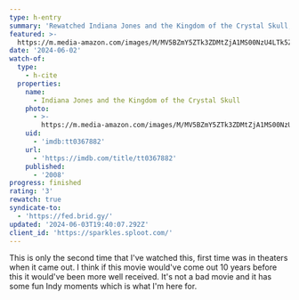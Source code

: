 ```yaml
---
type: h-entry
summary: 'Rewatched Indiana Jones and the Kingdom of the Crystal Skull, 2008 - ★★★'
featured: >-
  https://m.media-amazon.com/images/M/MV5BZmY5ZTk3ZDMtZjA1MS00NzU4LTk5ZDItYmNhOTkxMGYxMjRlXkEyXkFqcGdeQXVyMjM4MzQ4OTQ@._V1_SX300.jpg
date: '2024-06-02'
watch-of:
  type:
    - h-cite
  properties:
    name:
      - Indiana Jones and the Kingdom of the Crystal Skull
    photo:
      - >-
        https://m.media-amazon.com/images/M/MV5BZmY5ZTk3ZDMtZjA1MS00NzU4LTk5ZDItYmNhOTkxMGYxMjRlXkEyXkFqcGdeQXVyMjM4MzQ4OTQ@._V1_SX300.jpg
    uid:
      - 'imdb:tt0367882'
    url:
      - 'https://imdb.com/title/tt0367882'
    published:
      - '2008'
progress: finished
rating: '3'
rewatch: true
syndicate-to:
  - 'https://fed.brid.gy/'
updated: '2024-06-03T19:40:07.292Z'
client_id: 'https://sparkles.sploot.com/'
---
```

This is only the second time that I've watched this, first time was in theaters when it came out. I think if this movie would've come out 10 years before this it would've been more well received. It's not a bad movie and it has some fun Indy moments which is what I'm here for.
